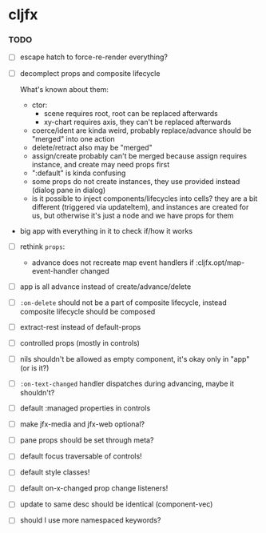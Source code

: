 # cljfx

### TODO

- [ ] escape hatch to force-re-render everything?
- [ ] decomplect props and composite lifecycle

  What's known about them:
  - ctor:
    - scene requires root, root can be replaced afterwards
    - xy-chart requires axis, they can't be replaced afterwards
  - coerce/ident are kinda weird, probably replace/advance should be "merged" into one action
  - delete/retract also may be "merged"
  - assign/create probably can't be merged because assign requires instance, and create may need props first
  - ":default" is kinda confusing
  - some props do not create instances, they use provided instead (dialog pane in dialog)
  - is it possible to inject components/lifecycles into cells? they are a bit different
  (triggered via updateItem), and instances are created for us, but otherwise it's just a node
  and we have props for them
- big app with everything in it to check if/how it works
- [ ] rethink `props`:
  - advance does not recreate map event handlers if :cljfx.opt/map-event-handler changed

- [ ] app is all advance instead of create/advance/delete
- [ ] `:on-delete` should not be a part of composite lifecycle, instead composite lifecycle should be composed

- [ ] extract-rest instead of default-props
- [ ] controlled props (mostly in controls)
- [ ] nils shouldn't be allowed as empty component, it's okay only in "app" (or is it?)
- [ ] `:on-text-changed` handler dispatches during advancing, maybe it shouldn't?
- [ ] default :managed properties in controls
- [ ] make jfx-media and jfx-web optional?
- [ ] pane props should be set through meta?
- [ ] default focus traversable of controls!
- [ ] default style classes!
- [ ] default on-x-changed prop change listeners!

- [ ] update to same desc should be identical (component-vec)
- [ ] should I use more namespaced keywords?